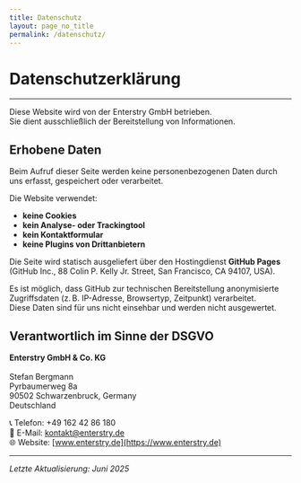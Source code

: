 ```yaml
---
title: Datenschutz
layout: page_no_title
permalink: /datenschutz/
---
```


# Datenschutzerklärung
---

Diese Website wird von der Enterstry GmbH betrieben.  
Sie dient ausschließlich der Bereitstellung von Informationen.

## Erhobene Daten

Beim Aufruf dieser Seite werden keine personenbezogenen Daten durch uns erfasst, gespeichert oder verarbeitet.

Die Website verwendet:

- **keine Cookies**
- **kein Analyse- oder Trackingtool**
- **kein Kontaktformular**
- **keine Plugins von Drittanbietern**

Die Seite wird statisch ausgeliefert über den Hostingdienst **GitHub Pages**  
(GitHub Inc., 88 Colin P. Kelly Jr. Street, San Francisco, CA 94107, USA).

Es ist möglich, dass GitHub zur technischen Bereitstellung anonymisierte Zugriffsdaten (z. B. IP-Adresse, Browsertyp, Zeitpunkt) verarbeitet.  
Diese Daten sind für uns nicht einsehbar und werden nicht ausgewertet.

## Verantwortlich im Sinne der DSGVO

**Enterstry GmbH & Co. KG** <br><br>
Stefan Bergmann <br>
Pyrbaumerweg 8a <br>
90502 Schwarzenbruck, Germany <br>
Deutschland <br>

📞 Telefon: +49 162 42 86 180 <br> 
📧 E-Mail: [kontakt@enterstry.de](mailto:kontakt@enterstry.de) <br>
🌐 Website: [www.enterstry.de](https://www.enterstry.de) <br>

---

*Letzte Aktualisierung: Juni 2025*
